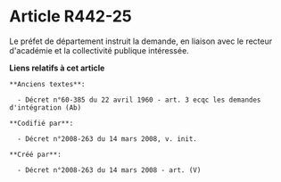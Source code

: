 # Article R442-25

Le préfet de département instruit la demande, en liaison avec le recteur d'académie et la collectivité publique intéressée.

**Liens relatifs à cet article**

	**Anciens textes**:

	  - Décret n°60-385 du 22 avril 1960 - art. 3 ecqc les demandes d'intégration (Ab)

	**Codifié par**:

	  - Décret n°2008-263 du 14 mars 2008, v. init.

	**Créé par**:

	  - Décret n°2008-263 du 14 mars 2008 - art. (V)
